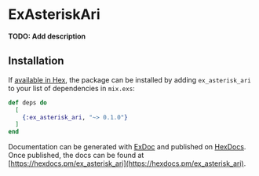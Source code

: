 # ExAsteriskAri

**TODO: Add description**

## Installation

If [available in Hex](https://hex.pm/docs/publish), the package can be installed
by adding `ex_asterisk_ari` to your list of dependencies in `mix.exs`:

```elixir
def deps do
  [
    {:ex_asterisk_ari, "~> 0.1.0"}
  ]
end
```

Documentation can be generated with [ExDoc](https://github.com/elixir-lang/ex_doc)
and published on [HexDocs](https://hexdocs.pm). Once published, the docs can
be found at [https://hexdocs.pm/ex_asterisk_ari](https://hexdocs.pm/ex_asterisk_ari).

